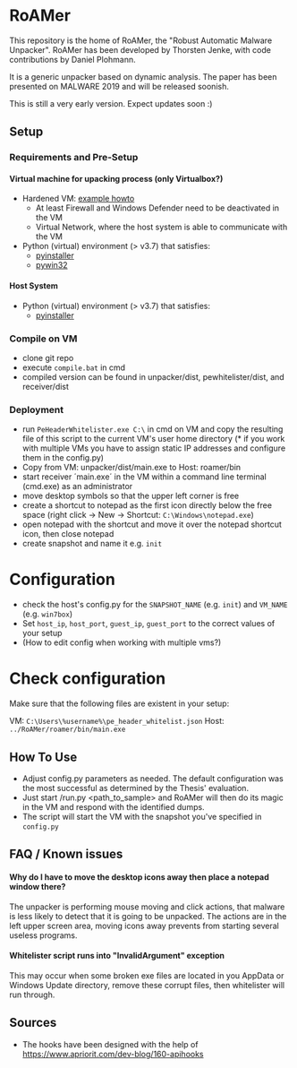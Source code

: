 # RoAMer

This repository is the home of RoAMer, the "Robust Automatic Malware Unpacker".
RoAMer has been developed by Thorsten Jenke, with code contributions by Daniel Plohmann.

It is a generic unpacker based on dynamic analysis. The paper has been presented on MALWARE 2019 and will be released soonish.

This is still a very early version. Expect updates soon :)

## Setup
### Requirements and Pre-Setup
#### Virtual machine for upacking process (only Virtualbox?)
* Hardened VM: [example howto](https://byte-atlas.blogspot.com/2017/02/hardening-vbox-win7x64.html)
  * At least Firewall and Windows Defender need to be deactivated in the VM
  * Virtual Network, where the host system is able to communicate with the VM
* Python (virtual) environment (> v3.7) that satisfies:
  * [pyinstaller](https://pypi.org/project/PyInstaller/)
  * [pywin32](https://pypi.org/project/pywin32/)
 
#### Host System
* Python (virtual) environment (> v3.7) that satisfies:
  * [pyinstaller](https://pypi.org/project/PyInstaller/)

### Compile on VM
* clone git repo
* execute `compile.bat` in cmd
* compiled version can be found in unpacker/dist, pewhitelister/dist, and receiver/dist

### Deployment
* run `PeHeaderWhitelister.exe C:\` in cmd on VM and copy the resulting file of this script to the current VM's user home directory
(* if you work with multiple VMs you have to assign static IP addresses and configure them in the config.py)
* Copy from VM: unpacker/dist/main.exe to Host: roamer/bin
* start receiver ´main.exe´ in the VM within a command line terminal (cmd.exe) as an administrator 
* move desktop symbols so that the upper left corner is free
* create a shortcut to notepad as the first icon directly below the free space (right click -> New -> Shortcut: `C:\Windows\notepad.exe`)
* open notepad with the shortcut and move it over the notepad shortcut icon, then close notepad
* create snapshot and name it e.g. `init`
<!---
Screenshot how the VM should look like at the end:
![Screenshot of vm](screenshot_desktop.png) 
--->
# Configuration
* check the host's config.py for the `SNAPSHOT_NAME` (e.g. `init`) and `VM_NAME` (e.g. `win7box`)
* Set `host_ip`, `host_port`, `guest_ip`, `guest_port` to the correct values of your setup
* (How to edit config when working with multiple vms?)

# Check configuration
Make sure that the following files are existent in your setup:

VM:
  `C:\Users\%username%\pe_header_whitelist.json`
Host:
  `../RoAMer/roamer/bin/main.exe`

## How To Use
* Adjust config.py parameters as needed. The default configuration was the most successful as determined by the Thesis' evaluation.
* Just start /run.py <path_to_sample> and RoAMer will then do its magic in the VM and respond with the identified dumps.
 * The script will start the VM with the snapshot you've specified in `config.py`

## FAQ / Known issues
#### Why do I have to move the desktop icons away then place a notepad window there?
The unpacker is performing mouse moving and click actions, that malware is less likely to detect that it is going to be unpacked. The actions are in the left upper screen area, moving icons away prevents from starting several useless programs.

#### Whitelister script runs into "InvalidArgument" exception
This may occur when some broken exe files are located in you AppData or Windows Update directory, remove these corrupt files, then whitelister will run through.


## Sources
* The hooks have been designed with the help of https://www.apriorit.com/dev-blog/160-apihooks

